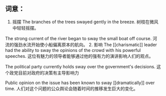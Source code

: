 ## 词意：
1. 摇摆
The branches of the trees swayed gently in the breeze.
树枝在微风中轻轻摇摆。

The strong current of the river began to sway the small boat off course.
河流的强劲水流开始使小船偏离原本的航向。
2. 影响
The [[charismatic]] leader had the ability to sway the opinions of the crowd with his powerful speeches.
这位有魅力的领导者能够通过他的强有力的演讲影响人们的观点。

The political party currently holds sway over the government's decisions.
这个政党目前对政府的决策有主导影响力

Public opinion on the issue has been known to sway [[dramatically]] over time.
人们对这个问题的公众舆论会随着时间的推移发生巨大的变化。


